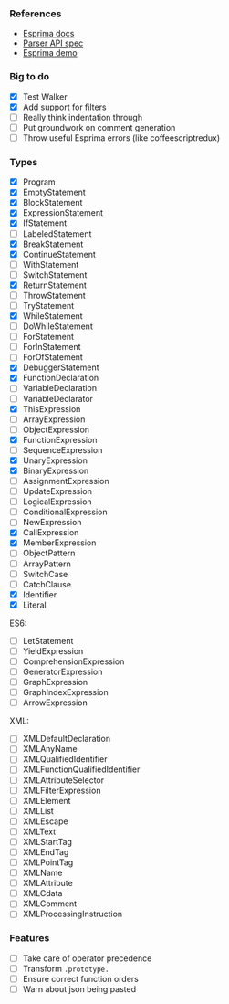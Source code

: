 ### References

- [Esprima docs]
- [Parser API spec]
- [Esprima demo]

[Esprima docs]: http://esprima.org/doc/index.html#ast
[Parser API spec]: https://developer.mozilla.org/en-US/docs/Mozilla/Projects/SpiderMonkey/Parser_API
[Esprima demo]: http://esprima.org/demo/parse.html# 

### Big to do

 - [x] Test Walker
 - [x] Add support for filters
 - [ ] Really think indentation through
 - [ ] Put groundwork on comment generation
 - [ ] Throw useful Esprima errors (like coffeescriptredux)

### Types

 - [x] Program
 - [x] EmptyStatement
 - [x] BlockStatement
 - [x] ExpressionStatement
 - [x] IfStatement
 - [ ] LabeledStatement
 - [x] BreakStatement
 - [x] ContinueStatement
 - [ ] WithStatement
 - [ ] SwitchStatement
 - [x] ReturnStatement
 - [ ] ThrowStatement
 - [ ] TryStatement
 - [x] WhileStatement
 - [ ] DoWhileStatement
 - [ ] ForStatement
 - [ ] ForInStatement
 - [ ] ForOfStatement
 - [x] DebuggerStatement
 - [x] FunctionDeclaration
 - [ ] VariableDeclaration
 - [ ] VariableDeclarator
 - [x] ThisExpression
 - [ ] ArrayExpression
 - [ ] ObjectExpression
 - [x] FunctionExpression
 - [ ] SequenceExpression
 - [x] UnaryExpression
 - [x] BinaryExpression
 - [ ] AssignmentExpression
 - [ ] UpdateExpression
 - [ ] LogicalExpression
 - [ ] ConditionalExpression
 - [ ] NewExpression
 - [x] CallExpression
 - [x] MemberExpression
 - [ ] ObjectPattern
 - [ ] ArrayPattern
 - [ ] SwitchCase
 - [ ] CatchClause
 - [x] Identifier
 - [x] Literal

 ES6:

 - [ ] LetStatement
 - [ ] YieldExpression
 - [ ] ComprehensionExpression
 - [ ] GeneratorExpression
 - [ ] GraphExpression
 - [ ] GraphIndexExpression
 - [ ] ArrowExpression

 XML:

 - [ ] XMLDefaultDeclaration
 - [ ] XMLAnyName
 - [ ] XMLQualifiedIdentifier
 - [ ] XMLFunctionQualifiedIdentifier
 - [ ] XMLAttributeSelector
 - [ ] XMLFilterExpression
 - [ ] XMLElement
 - [ ] XMLList
 - [ ] XMLEscape
 - [ ] XMLText
 - [ ] XMLStartTag
 - [ ] XMLEndTag
 - [ ] XMLPointTag
 - [ ] XMLName
 - [ ] XMLAttribute
 - [ ] XMLCdata
 - [ ] XMLComment
 - [ ] XMLProcessingInstruction

### Features

 - [ ] Take care of operator precedence
 - [ ] Transform `.prototype.`
 - [ ] Ensure correct function orders
 - [ ] Warn about json being pasted
